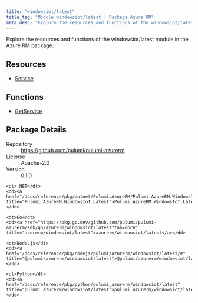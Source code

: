 ```yaml
---
title: "windowsiot/latest"
title_tag: "Module windowsiot/latest | Package Azure RM"
meta_desc: "Explore the resources and functions of the windowsiot/latest module in the Azure RM package."
---
```


<!-- WARNING: this file was generated by Pulumi Docs Generator. -->
<!-- Do not edit by hand unless you're certain you know what you are doing! -->

Explore the resources and functions of the windowsiot/latest module in the Azure RM package.

<h2 id="resources">Resources</h2>
<ul class="api">
    <li><a href="service" title="Service"><span class="symbol resource"></span>Service</a></li>
</ul>

<h2 id="functions">Functions</h2>
<ul class="api">
    <li><a href="getservice" title="GetService"><span class="symbol function"></span>GetService</a></li>
</ul>

<h2 id="package-details">Package Details</h2>
<dl class="package-details">
	<dt>Repository</dt>
	<dd><a href="https://github.com/pulumi/pulumi-azurerm">https://github.com/pulumi/pulumi-azurerm</a></dd>
	<dt>License</dt>
	<dd>Apache-2.0</dd>
	<dt>Version</dt>
	<dd>0.1.0</dd>
</dl>



<dl class="tabular">

    <dt>.NET</dt>
    <dd><a href="/docs/reference/pkg/dotnet/Pulumi.AzureRM/Pulumi.AzureRM.WindowsIoT.Latest.html" title="Pulumi.AzureRM.WindowsIoT.Latest">Pulumi.AzureRM.WindowsIoT.Latest</a></dd>

    <dt>Go</dt>
    <dd><a href="https://pkg.go.dev/github.com/pulumi/pulumi-azurerm/sdk/go/azurerm/windowsiot/latest?tab=doc#" title="azurerm/windowsiot/latest">azurerm/windowsiot/latest</a></dd>

    <dt>Node.js</dt>
    <dd><a href="/docs/reference/pkg/nodejs/pulumi/azurerm/windowsiot/latest/#" title="@pulumi/azurerm/windowsiot/latest">@pulumi/azurerm/windowsiot/latest</a></dd>

    <dt>Python</dt>
    <dd><a href="/docs/reference/pkg/python/pulumi_azurerm/windowsiot/latest" title="pulumi_azurerm/windowsiot/latest">pulumi_azurerm/windowsiot/latest</a></dd>

</dl>

